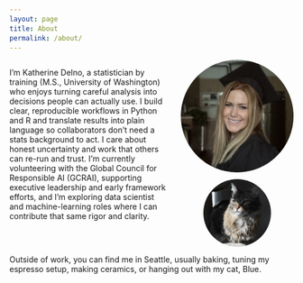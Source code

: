 ```yaml
---
layout: page
title: About
permalink: /about/
---
```

<div style="display: flex; align-items: flex-start; gap: 20px;">

  <p>
    I’m Katherine Delno, a statistician by training (M.S., University of Washington) who enjoys turning careful analysis into decisions people can actually use. I build clear, reproducible workflows in Python and R and translate results into plain language so collaborators don’t need a stats background to act. I care about honest uncertainty and work that others can re-run and trust. I’m currently volunteering with the Global Council for Responsible AI (GCRAI), supporting executive leadership and early framework efforts, and I’m exploring data scientist and machine-learning roles where I can contribute that same rigor and clarity.
  </p>

  <!-- Right column: headshot + Blue -->
  <div style="display:flex; flex-direction:column; align-items:center; gap:12px; flex-shrink:0;">
    <img src="/assets/img/headshot.JPG" alt="Headshot"
         style="width:200px; height:200px; border-radius:50%; object-fit:cover;"
         loading="lazy" decoding="async">
    <img src="/assets/img/blue.jpeg" alt="Blue the cat"
         style="width:120px; height:120px; border-radius:50%; object-fit:cover;"
         loading="lazy" decoding="async">
  </div>

</div>

<p>
  Outside of work, you can find me in Seattle, usually baking, tuning my espresso setup, making ceramics, or hanging out with my cat, Blue.
</p>